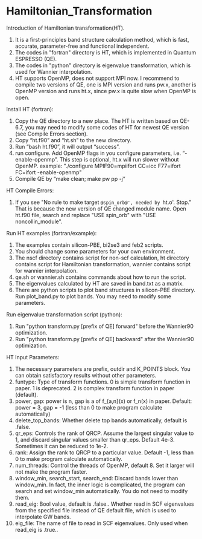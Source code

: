 # Hamiltonian_Transformation
Introduction of Hamiltonian transformation(HT).
1. It is a first-principles band structure calculation method, which is fast, accurate, parameter-free and functional independent.
2. The codes in "fortran" directory is HT, which is implemented in Quantum ESPRESSO (QE).
3. The codes in "python" directory is eigenvalue transformation, which is used for Wannier interpolation.
4. HT supports OpenMP, does not support MPI now. I recommend to compile two versions of QE, one is MPI version and runs pw.x, another is OpenMP version and runs ht.x, since pw.x is quite slow when OpenMP is open.

Install HT (fortran):
1. Copy the QE directory to a new place. The HT is written based on QE-6.7, you may need to modify some codes of HT for newest QE version (see Compile Errors section).
2. Copy “ht.f90” and “ht.sh” to the new directory.
3. Run “bash ht.f90”, it will output “success”.
4. run configure. Add OpenMP flags in you configure parameters, i.e. “-enable-openmp”. This step is optional, ht.x will run slower without OpenMP.
   example: "./configure MPIF90=mpiifort CC=icc F77=ifort FC=ifort -enable-openmp"
5. Compile QE by “make clean; make pw pp -j”

HT Compile Errors:
1. If you see "No rule to make target `@spin_orb@', needed by `ht.o'.  Stop." That is because the new version of QE changed module name.
   Open ht.f90 file, search and replace "USE spin_orb" with "USE noncollin_module".

Run HT examples (fortran/example):
1. The examples contain silicon-PBE, bi2se3 and feb2 scripts.
2. You should change some parameters for your own environment.
3. The nscf directory contains script for non-scf calculation, ht directory contains script for Hamiltonian transformation, wannier contains script for wannier interpolation.
4. qe.sh or wannier.sh contains commands about how to run the script.
5. The eigenvalues calculated by HT are saved in band.txt as a matrix.
6. There are python scripts to plot band structures in silicon-PBE directory. Run plot_band.py to plot bands. You may need to modify some parameters.

Run eigenvalue transformation script (python):
1. Run "python transform.py [prefix of QE] forward" before the Wannier90 optimization.
2. Run "python transform.py [prefix of QE] backward" after the Wannier90 optimization.

HT Input Parameters:
1. The necessary parameters are prefix, outdir and K_POINTS block. You can obtain satisfactory results without other parameters.
2. funtype:
    Type of transform functions.
    0 is simple transform function in paper.
    1 is deprecated.
    2 is complex transform function in paper (default).
3. power, gap:
    power is n, gap is a of f_{a,n}(x) or f_n(x) in paper.
    Default: power = 3, gap = -1 (less than 0 to make program calculate automatically)
4. delete_top_bands:
    Whether delete top bands automatically, default is .false.
5. qr_eps:
    Controls the rank of QRCP. Assume the largest singular value to 1, and discard singular values smaller than qr_eps. Default 4e-3. Sometimes it can be reduced to 1e-2.
6. rank:
    Assign the rank to QRCP to a particular value. Default -1, less than 0 to make program calculate automatically.
7. num_threads:
    Control the threads of OpenMP, default 8. Set it larger will not make the program faster.
8. window_min, search_start, search_end:
    Discard bands lower than window_min. In fact, the inner logic is complicated, the program can search and set window_min automatically. You do not need to modify them.
9. read_eig:
    Bool value, default is .false.. Whether read in SCF eigenvalues from the specified file instead of QE default file, which is used to interpolate GW bands.
10. eig_file:
    The name of file to read in SCF eigenvalues. Only used when read_eig is .true..
